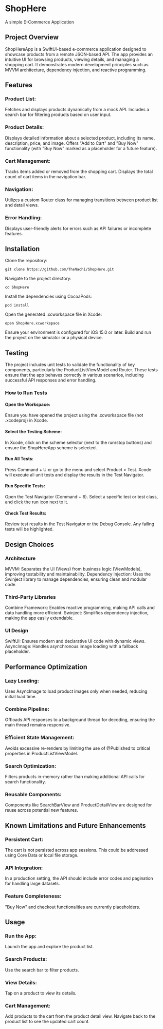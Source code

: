 # ShopHere
A simple E-Commerce Application

## Project Overview
ShopHereApp is a SwiftUI-based e-commerce application designed to showcase products from a remote JSON-based API. The app provides an intuitive UI for browsing products, viewing details, and managing a shopping cart. It demonstrates modern development principles such as MVVM architecture, dependency injection, and reactive programming.

## Features
### Product List:
Fetches and displays products dynamically from a mock API.
Includes a search bar for filtering products based on user input.

### Product Details:
Displays detailed information about a selected product, including its name, description, price, and image.
Offers "Add to Cart" and "Buy Now" functionality (with "Buy Now" marked as a placeholder for a future feature).

### Cart Management:
Tracks items added or removed from the shopping cart.
Displays the total count of cart items in the navigation bar.

### Navigation:
Utilizes a custom Router class for managing transitions between product list and detail views.

### Error Handling:
Displays user-friendly alerts for errors such as API failures or incomplete features.

## Installation

Clone the repository:

    git clone https://github.com/TheNachi/ShopHere.git

Navigate to the project directory:

    cd ShopHere

Install the dependencies using CocoaPods:

    pod install

Open the generated .xcworkspace file in Xcode:

    open ShopHere.xcworkspace


Ensure your environment is configured for iOS 15.0 or later.
Build and run the project on the simulator or a physical device.

## Testing
The project includes unit tests to validate the functionality of key components, particularly the ProductListViewModel and Router. These tests ensure that the app behaves correctly in various scenarios, including successful API responses and error handling.

### How to Run Tests

#### Open the Workspace:
Ensure you have opened the project using the .xcworkspace file (not .xcodeproj) in Xcode.

#### Select the Testing Scheme:
In Xcode, click on the scheme selector (next to the run/stop buttons) and ensure the ShopHereApp scheme is selected.

#### Run All Tests:
Press Command + U or go to the menu and select Product > Test. Xcode will execute all unit tests and display the results in the Test Navigator.

#### Run Specific Tests:
Open the Test Navigator (Command + 6).
Select a specific test or test class, and click the run icon next to it.

#### Check Test Results:
Review test results in the Test Navigator or the Debug Console. Any failing tests will be highlighted.

## Design Choices
### Architecture
MVVM: Separates the UI (Views) from business logic (ViewModels), improving testability and maintainability.
Dependency Injection: Uses the Swinject library to manage dependencies, ensuring clean and modular code.

### Third-Party Libraries
Combine Framework: Enables reactive programming, making API calls and data handling more efficient.
Swinject: Simplifies dependency injection, making the app easily extendable.

### UI Design
SwiftUI: Ensures modern and declarative UI code with dynamic views.
AsyncImage: Handles asynchronous image loading with a fallback placeholder.

## Performance Optimization
### Lazy Loading:
Uses AsyncImage to load product images only when needed, reducing initial load time.

### Combine Pipeline:
Offloads API responses to a background thread for decoding, ensuring the main thread remains responsive.

### Efficient State Management:
Avoids excessive re-renders by limiting the use of @Published to critical properties in ProductListViewModel.

### Search Optimization:
Filters products in-memory rather than making additional API calls for search functionality.

### Reusable Components:
Components like SearchBarView and ProductDetailView are designed for reuse across potential new features.

## Known Limitations and Future Enhancements
### Persistent Cart:
The cart is not persisted across app sessions. This could be addressed using Core Data or local file storage.

### API Integration:
In a production setting, the API should include error codes and pagination for handling large datasets.

### Feature Completeness:
"Buy Now" and checkout functionalities are currently placeholders.

## Usage
### Run the App:
Launch the app and explore the product list.
### Search Products:
Use the search bar to filter products.
### View Details:
Tap on a product to view its details.
### Cart Management:
Add products to the cart from the product detail view.
Navigate back to the product list to see the updated cart count.